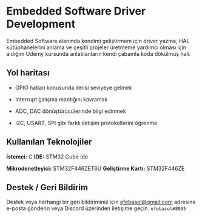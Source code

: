 
# Embedded Software Driver Development

Embedded Software alanında kendimi geliştirmem için driver yazma, HAL kütüphanelerini anlama ve çeşitli projeler üretmeme yardımcı olması için aldığım Udemy kursunda anlatılanların kendi çabamla koda dökülmüş hali.

## Yol haritası

- GPIO hatları konusunda ilerisi seviyeye gelmek

- Interrupt çalışma mantığını kavramak

- ADC, DAC dönüştürücülerinde bilgi edinmek

- I2C, USART, SPI gibi farklı iletişim protokollerini öğrenme 

  
## Kullanılan Teknolojiler

**İstemci:** C                           **IDE:** STM32 Cube Ide 

**Mikrodenetleyici:** STM32F446ZET6U     **Geliştirme Kartı:** STM32F446ZE
  
## Destek / Geri Bildirim

Destek veya herhangi bir geri bildiriminiz için efebasol@gmail.com adresine e-posta gönderin veya Discord üzerinden iletişime geçin. `efebasol#8095`
